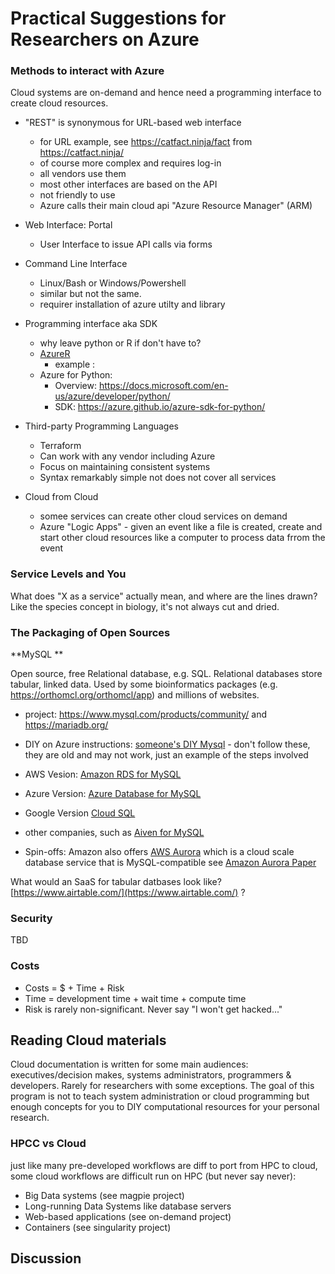 # Practical Suggestions for Researchers on Azure

<!-- goal: mapping of whitepaper and first chapter to azure services; fill gaps -->

### Methods to interact with Azure 

Cloud systems are on-demand and hence need a programming interface to create cloud resources. 
 
  * "REST" is synonymous for URL-based web interface
     - for URL example, see https://catfact.ninja/fact from https://catfact.ninja/ 
     - of course more complex and requires log-in
     - all vendors use them
     - most other interfaces are based on the API
     - not friendly to use
     - Azure calls their main cloud api "Azure Resource Manager" (ARM)
  * Web Interface: Portal
    -  User Interface to issue API calls via forms
  * Command Line Interface
    - Linux/Bash or Windows/Powershell
    - similar but not the same. 
    - requirer installation of azure utilty and library
  * Programming interface aka SDK
    - why leave python or R if don't have to?
    - [AzureR](https://github.com/Azure/AzureR)
        - example : 
    - Azure for Python:
        - Overview: https://docs.microsoft.com/en-us/azure/developer/python/
        - SDK: https://azure.github.io/azure-sdk-for-python/
  
  * Third-party Programming Languages
    - Terraform
    - Can work with any vendor including Azure
    - Focus on maintaining consistent systems 
    - Syntax remarkably simple not does not cover all services

  * Cloud from Cloud
    - somee services can create other cloud services on demand
    - Azure "Logic Apps" - given an event like a file is created, create and start other cloud resources like a computer to process data frrom the event
    
### Service Levels and You

What does "X as a service" actually mean, and where are the lines drawn?   Like the species concept in biology, it's not always cut and dried.


### The Packaging of Open Sources

**MySQL **

Open source, free Relational database, e.g. SQL. Relational databases store tabular, linked data.   Used by some bioinformatics packages (e.g. https://orthomcl.org/orthomcl/app) and millions of websites. 

  * project: https://www.mysql.com/products/community/ and  https://mariadb.org/
  * DIY on Azure instructions: [someone's DIY Mysql](https://github.com/Huachao/azure-content/blob/master/articles/virtual-machines/virtual-machines-linux-install-mysql.md) - don't follow these, they are old and may not work, just an example of the steps involved
  * AWS Vesion: [Amazon RDS for MySQL](https://aws.amazon.com/rds/mysql/)
  * Azure Version: [Azure Database for MySQL](https://azure.microsoft.com/en-us/services/mysql/) 
  * Google Version [Cloud SQL](https://cloud.google.com/sql/) 
  * other companies, such as [Aiven for MySQL](https://aiven.io/mysql)

  * Spin-offs: Amazon also offers [AWS Aurora](https://docs.aws.amazon.com/AmazonRDS/latest/AuroraUserGuide/CHAP_AuroraOverview.html)  which is a cloud scale database service that is MySQL-compatible see [Amazon Aurora Paper](https://dl.acm.org/doi/10.1145/3035918.3056101) 

What would an SaaS for tabular datbases look like?   [https://www.airtable.com/](https://www.airtable.com/) ?

### Security 

TBD 

### Costs

  * Costs = $ + Time + Risk
  * Time = development time + wait time + compute time
  * Risk is rarely non-significant.  Never say "I won't get hacked..."

## Reading Cloud materials

Cloud documentation is written for some main audiences:  executives/decision makes, systems administrators, programmers & developers.  Rarely for researchers with some exceptions.    The goal of this program is not to teach system administration or cloud programming but enough concepts for you to DIY computational resources for your personal research.    



### HPCC vs Cloud

just like many pre-developed workflows are diff to port from HPC to cloud, some cloud workflows are difficult run on HPC (but never say never):

- Big Data systems (see magpie project)
- Long-running Data Systems like database servers
- Web-based applications (see on-demand project)
- Containers (see singularity project)



## Discussion



